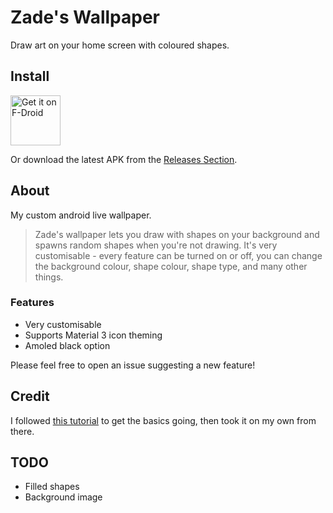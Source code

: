 # Zade's Wallpaper

Draw art on your home screen with coloured shapes.

## Install

[<img src="https://fdroid.gitlab.io/artwork/badge/get-it-on.png"
alt="Get it on F-Droid"
height="80">](https://f-droid.org/packages/net.viggers.zade.wallpaper/)

Or download the latest APK from the [Releases Section](https://github.com/zadeviggers/wallpaper/releases/latest).

## About

My custom android live wallpaper.

> Zade's wallpaper lets you draw with shapes on your background and spawns random shapes when you're not drawing.
> It's very customisable - every feature can be turned on or off, you can change the background colour, shape colour, shape type, and many other things.

### Features
- Very customisable
- Supports Material 3 icon theming
- Amoled black option

Please feel free to open an issue suggesting a new feature!

## Credit

I followed [this tutorial](https://www.vogella.com/tutorials/AndroidLiveWallpaper/article.html) to get the basics going, then took it on my own from there.

## TODO
- Filled shapes
- Background image